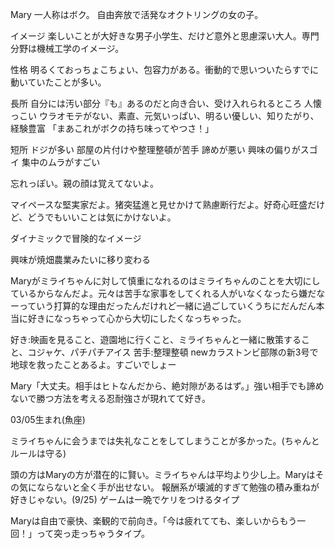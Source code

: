 Mary
一人称はボク。
自由奔放で活発なオクトリングの女の子。

イメージ
楽しいことが大好きな男子小学生、だけど意外と思慮深い大人。専門分野は機械工学のイメージ。

性格
明るくておっちょこちょい、包容力がある。衝動的で思いついたらすでに動いていたことが多い。

長所
自分には汚い部分『も』あるのだと向き合い、受け入れられるところ
人懐っこい
ウラオモテがない、素直、元気いっぱい、明るい優しい、知りたがり、経験豊富
「まあこれがボクの持ち味ってやつさ！」


短所
ドジが多い
部屋の片付けや整理整頓が苦手
諦めが悪い
興味の偏りがスゴイ
集中のムラがすごい

忘れっぽい。親の顔は覚えてないよ。

マイペースな堅実家だよ。猪突猛進と見せかけて熟慮断行だよ。好奇心旺盛だけど、どうでもいいことは気にかけないよ。

ダイナミックで冒険的なイメージ

興味が焼畑農業みたいに移り変わる

Maryがミライちゃんに対して慎重になれるのはミライちゃんのことを大切にしているからなんだよ。元々は苦手な家事をしてくれる人がいなくなったら嫌だなーっていう打算的な理由だったんだけれど一緒に過ごしていくうちにだんだん本当に好きになっちゃって心から大切にしたくなっちゃった。

好き:映画を見ること、遊園地に行くこと、ミライちゃんと一緒に散策すること、コジャケ、パチパチアイス
苦手:整理整頓
newカラストンビ部隊の新3号で地球を救ったことあるよ。すごいでしょー

Mary「大丈夫。相手はヒトなんだから、絶対隙があるはず。」強い相手でも諦めないで勝つ方法を考える忍耐強さが現れてて好き。

03/05生まれ(魚座)

ミライちゃんに会うまでは失礼なことをしてしまうことが多かった。(ちゃんとルールは守る)


頭の方はMaryの方が潜在的に賢い。ミライちゃんは平均より少し上。Maryはその気にならないと全く手が出せない。
報酬系が壊滅的すぎて勉強の積み重ねが好きじゃない。(9/25)
ゲームは一晩でケリをつけるタイプ

Maryは自由で豪快、楽観的で前向き。「今は疲れてても、楽しいからもう一回！」って突っ走っちゃうタイプ。
